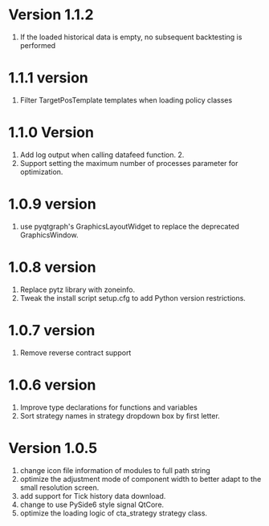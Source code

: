 # Version 1.1.2

1. If the loaded historical data is empty, no subsequent backtesting is performed

# 1.1.1 version

1. Filter TargetPosTemplate templates when loading policy classes

# 1.1.0 Version

1. Add log output when calling datafeed function. 2.
2. Support setting the maximum number of processes parameter for optimization.

# 1.0.9 version

1. use pyqtgraph's GraphicsLayoutWidget to replace the deprecated GraphicsWindow.

# 1.0.8 version

1. Replace pytz library with zoneinfo.
2. Tweak the install script setup.cfg to add Python version restrictions.

# 1.0.7 version

1. Remove reverse contract support

# 1.0.6 version

1. Improve type declarations for functions and variables
2. Sort strategy names in strategy dropdown box by first letter.


# Version 1.0.5

1. change icon file information of modules to full path string
2. optimize the adjustment mode of component width to better adapt to the small resolution screen.
3. add support for Tick history data download.
4. change to use PySide6 style signal QtCore.
5. optimize the loading logic of cta_strategy strategy class.
